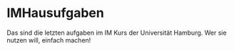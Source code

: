 # IMHausufgaben
Das sind die letzten aufgaben im IM Kurs der Universität Hamburg. 
Wer sie nutzen will, einfach machen!
